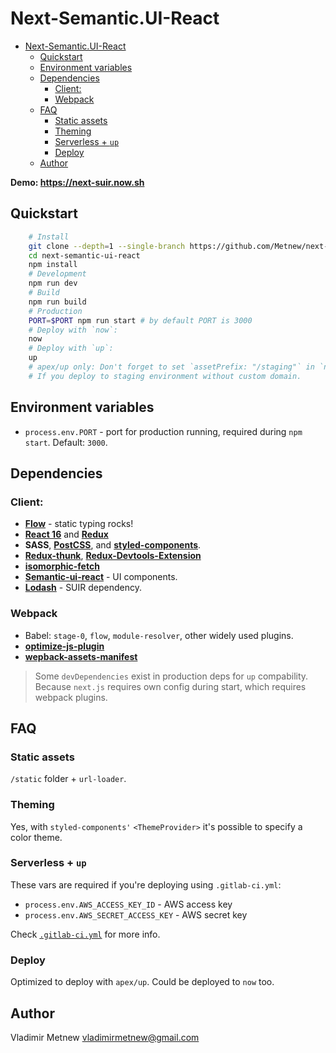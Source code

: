 # Next-Semantic.UI-React

- [Next-Semantic.UI-React](#next-semanticui-react)
    - [Quickstart](#quickstart)
    - [Environment variables](#environment-variables)
    - [Dependencies](#dependencies)
        - [Client:](#client)
        - [Webpack](#webpack)
    - [FAQ](#faq)
        - [Static assets](#static-assets)
        - [Theming](#theming)
        - [Serverless + `up`](#serverless-up)
        - [Deploy](#deploy)
    - [Author](#author)


**Demo: https://next-suir.now.sh**

## Quickstart

```bash
    # Install
    git clone --depth=1 --single-branch https://github.com/Metnew/next-semantic-ui-react.git
    cd next-semantic-ui-react
    npm install
    # Development
    npm run dev
    # Build
    npm run build
    # Production
    PORT=$PORT npm run start # by default PORT is 3000
    # Deploy with `now`:
    now
    # Deploy with `up`:
    up 
    # apex/up only: Don't forget to set `assetPrefix: "/staging"` in `next.config.js`, 
    # If you deploy to staging environment without custom domain.
```

## Environment variables

- `process.env.PORT` - port for production running, required during `npm start`. Default: `3000`.

## Dependencies

### Client:

- **[Flow](https://flow.org/en/)** - static typing rocks!
- **[React 16](https://facebook.github.io/react/)** and **[Redux](http://redux.js.org/)**
- **SASS**, **[PostCSS](https://github.com/postcss/postcss)**, and **[styled-components](https://github.com/styled-components/styled-components)**.
- **[Redux-thunk](https://github.com/gaearon/redux-thunk)**, **[Redux-Devtools-Extension](https://github.com/zalmoxisus/redux-devtools-extension)**
- **[isomorphic-fetch](https://github.com/matthew-andrews/isomorphic-fetch)**
- **[Semantic-ui-react](http://react.semantic-ui.com/)** - UI components.
- **[Lodash](https://lodash.com/)** - SUIR dependency.

### Webpack

* Babel: `stage-0`, `flow`, `module-resolver`, other widely used plugins.
* **[optimize-js-plugin](https://github.com/vigneshshanmugam/optimize-js-plugin)**
* **[wepback-assets-manifest](https://www.npmjs.com/package/webpack-assets-manifest)**


> Some `devDependencies` exist in production deps for `up` compability. Because `next.js` requires own config during start, which requires webpack plugins. 

## FAQ

### Static assets

`/static` folder + `url-loader`.

### Theming

Yes, with `styled-components'` `<ThemeProvider>` it's possible to specify a color theme.

### Serverless + `up`

These vars are required if you're deploying using `.gitlab-ci.yml`:

- `process.env.AWS_ACCESS_KEY_ID` - AWS access key
- `process.env.AWS_SECRET_ACCESS_KEY` - AWS secret key

Check [`.gitlab-ci.yml`](./.gitlab-ci.yml) for more info.

### Deploy

Optimized to deploy with `apex/up`.
Could be deployed to `now` too.

## Author

Vladimir Metnew [vladimirmetnew@gmail.com](mailto:vladimirmetnew@gmail.com)
